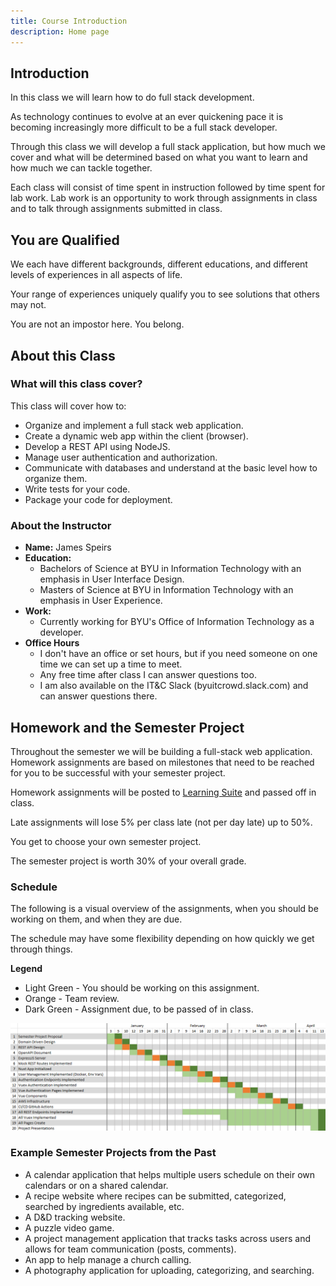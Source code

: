 ```yaml
---
title: Course Introduction
description: Home page
---
```


## Introduction

In this class we will learn how to do full stack development.

As technology continues to evolve at an ever quickening pace it is becoming increasingly more difficult to be a full stack developer.

Through this class we will develop a full stack application, but how much we cover and what will be determined based on what you want to learn and how much we can tackle together.

Each class will consist of time spent in instruction followed by time spent for lab work. Lab work is an opportunity to work through assignments in class and to talk through assignments submitted in class.

## You are Qualified

We each have different backgrounds, different educations, and different levels of experiences in all aspects of life.

Your range of experiences uniquely qualify you to see solutions that others may not.

You are not an impostor here. You belong.

## About this Class

### What will this class cover?

This class will cover how to:

- Organize and implement a full stack web application.
- Create a dynamic web app within the client (browser).
- Develop a REST API using NodeJS.
- Manage user authentication and authorization.
- Communicate with databases and understand at the basic level how to organize them.
- Write tests for your code.
- Package your code for deployment.

### About the Instructor

- **Name:** James Speirs
- **Education:**
    - Bachelors of Science at BYU in Information Technology with an emphasis in User Interface Design.
    - Masters of Science at BYU in Information Technology with an emphasis in User Experience.
- **Work:**
    - Currently working for BYU's Office of Information Technology as a developer.
- **Office Hours**
    - I don't have an office or set hours, but if you need someone on one time we can set up a time to meet.
    - Any free time after class I can answer questions too.
    - I am also available on the IT&C Slack (byuitcrowd.slack.com) and can answer questions there.
    
## Homework and the Semester Project

Throughout the semester we will be building a full-stack web application. Homework assignments are based on milestones that need to be reached for you to be successful with your semester project.

Homework assignments will be posted to [Learning Suite](https://learningsuite.byu.edu) and passed off in class.

Late assignments will lose 5% per class late (not per day late) up to 50%.

You get to choose your own semester project.

The semester project is worth 30% of your overall grade.

### Schedule

The following is a visual overview of the assignments, when you should be working on them, and when they are due.

The schedule may have some flexibility depending on how quickly we get through things.

**Legend**

- Light Green - You should be working on this assignment.
- Orange - Team review.
- Dark Green - Assignment due, to be passed of in class.

![Semester Project Timeline](/images/schedule.png)

### Example Semester Projects from the Past

- A calendar application that helps multiple users schedule on their own calendars or on a shared calendar.
- A recipe website where recipes can be submitted, categorized, searched by ingredients available, etc.
- A D&D tracking website.
- A puzzle video game.
- A project management application that tracks tasks across users and allows for team communication (posts, comments).
- An app to help manage a church calling.
- A photography application for uploading, categorizing, and searching.

